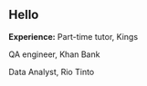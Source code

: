 ## Hello

<!--
**anuushka/anuushka** is a ✨ _special_ ✨ repository because its `README.md` (this file) appears on your GitHub profile.
-->
**Experience:**
Part-time tutor, Kings

QA engineer, Khan Bank

Data Analyst, Rio Tinto
